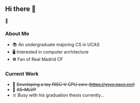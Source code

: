 ## Hi there 👋
👀
### About Me
* 📚 An undergraduate majoring CS in UCAS  
* 🖥️ Interested in computer architecture  
* ⚽ Fan of Real Madrid CF

### Current Work
* 📂 ~~Developing a toy RISC-V CPU core (<https://ysyx.oscc.cc/>)~~
* 📑 ~~XS-MLVP~~
* ☠️ Busy with his graduation thesis currently...
<!--
**yzcccccccccc/yzcccccccccc** is a ✨ _special_ ✨ repository because its `README.md` (this file) appears on your GitHub profile.

Here are some ideas to get you started:

- 🔭 I’m currently working on ...
- 🌱 I’m currently learning ...
- 👯 I’m looking to collaborate on ...
- 🤔 I’m looking for help with ...
- 💬 Ask me about ...
- 📫 How to reach me: ...
- 😄 Pronouns: ...
- ⚡ Fun fact: ...
-->
